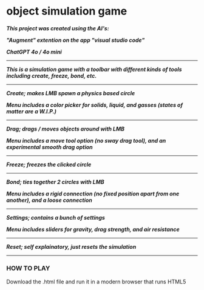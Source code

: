 # object simulation game
<h5>
  <p>This project was created using the AI's:
  <p>"Augment" extention on the app "visual studio code"
  <p>ChatGPT 4o / 4o mini
  <hr>
  <p>This is a simulation game with a toolbar with different kinds of tools including create, freeze, bond, etc.
  <hr>
  <p>Create; makes LMB spawn a physics based circle
  <p>Menu includes a color picker for solids, liquid, and gasses (states of matter are a W.I.P.)
  <hr>
  <p>Drag; drags / moves objects around with LMB
  <p>Menu includes a move tool option (no sway drag tool), and an experimental smooth drag option
  <hr>
  <p>Freeze; freezes the clicked circle
  <hr>
  <p>Bond; ties together 2 circles with LMB
  <p>Menu includes a rigid connection (no fixed position apart from one another), and a loose connection
  <hr>
  <p>Settings; contains a bunch of settings 
  <p>Menu includes sliders for gravity, drag strength, and air resistance
  <hr>
  <p>Reset; self explainatory, just resets the simulation
  <hr>
</h5>
<h3>
  <b>HOW TO PLAY</b>
</h3>
  <p>Download the .html file and run it in a modern browser that runs HTML5
</h3>
